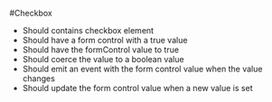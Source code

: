 #Checkbox

* Should contains checkbox element
* Should have a form control with a true value
* Should have the formControl value to true
* Should coerce the value to a boolean value
* Should emit an event with the form control value when the value changes
* Should update the form control value when a new value is set
